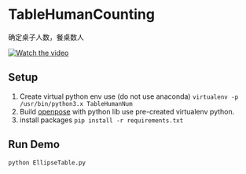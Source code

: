 # TableHumanCounting
确定桌子人数，餐桌数人


[![Watch the video](https://raw.github.com/GabLeRoux/WebMole/master/ressources/WebMole_Youtube_Video.png)](https://www.bilibili.com/video/av82582314/)


## Setup
1. Create virtual python env use (do not use anaconda)
```virtualenv -p /usr/bin/python3.x TableHumanNum```
2. Build [openpose](https://github.com/CMU-Perceptual-Computing-Lab/openpose) with python lib use pre-created virtualenv python.
3. install packages
```pip install -r requirements.txt```

## Run Demo
```python EllipseTable.py```
